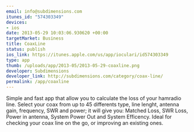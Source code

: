 ```yaml
--- 
email: info@subdimensions.com
itunes_id: "574303349"
devices: 
- ios
date: 2013-05-29 10:03:06.930620 +00:00
targetMarket: Business
title: CoaxLine
status: publish
ios_link: https://itunes.apple.com/us/app/ioculari/id574303349
type: app
thumb: /uploads/app/2013-05/2013-05-29-coaxline.png
developer: Subdimensions
developer_link: http://subdimensions.com/category/coax-line/
permalink: /app/coaxline
---
```


Simple and fast app that allow you to calculate the loss of your hamradio line. Select your coax from up to 45 differents type, line lenght, antenna gain, frequency, SWR and power; it will give you: 
Matched Loss, SWR Loss, Power in antenna, System Power Out and System Efficency. 
Ideal for checking your coax line on the go, or improving an existing ones. 
